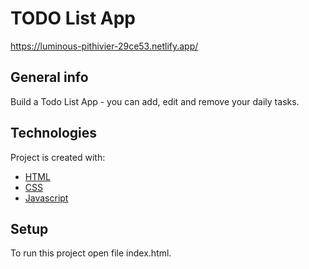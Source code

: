 # TODO List App

https://luminous-pithivier-29ce53.netlify.app/


## General info
Build a Todo List App - you can add, edit and remove your daily tasks.
	
## Technologies
Project is created with:
* [HTML](#html)
* [CSS](#CSS)
* [Javascript](#Javascript)
	
## Setup
To run this project open file index.html.
